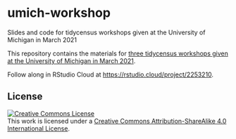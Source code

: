 # umich-workshop
Slides and code for tidycensus workshops given at the University of Michigan in March 2021

This repository contains the materials for [three tidycensus workshops given at the University of Michigan in March 2021](http://www.ssdan.net/webinars-march-4-11-25-accessing-and-analyzing-census-data-using-r).

Follow along in RStudio Cloud at https://rstudio.cloud/project/2253210. 

## License

<a rel="license" href="http://creativecommons.org/licenses/by-sa/4.0/"><img alt="Creative Commons License" style="border-width:0" src="https://i.creativecommons.org/l/by-sa/4.0/88x31.png" /></a><br />This work is licensed under a <a rel="license" href="http://creativecommons.org/licenses/by-sa/4.0/">Creative Commons Attribution-ShareAlike 4.0 International License</a>.
